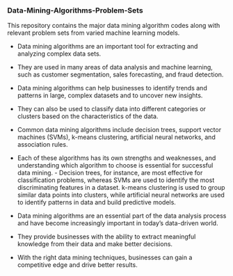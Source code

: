 ### Data-Mining-Algorithms-Problem-Sets
This repository contains the major data mining algorithm codes along with relevant problem sets from varied machine learning models.

- Data mining algorithms are an important tool for extracting and analyzing complex data sets. 
- They are used in many areas of data analysis and machine learning, such as customer segmentation, sales forecasting, and fraud detection. 
- Data mining algorithms can help businesses to identify trends and patterns in large, complex datasets and to uncover new insights. 
- They can also be used to classify data into different categories or clusters based on the characteristics of the data.

- Common data mining algorithms include decision trees, support vector machines (SVMs), k-means clustering, artificial neural networks, and association rules. 
- Each of these algorithms has its own strengths and weaknesses, and understanding which algorithm to choose is essential for successful data mining. - Decision trees, for instance, are most effective for classification problems, whereas SVMs are used to identify the most discriminating features in a dataset. k-means clustering is used to group similar data points into clusters, while artificial neural networks are used to identify patterns in data and build predictive models. 

- Data mining algorithms are an essential part of the data analysis process and have become increasingly important in today’s data-driven world. 
- They provide businesses with the ability to extract meaningful knowledge from their data and make better decisions. 
- With the right data mining techniques, businesses can gain a competitive edge and drive better results.

